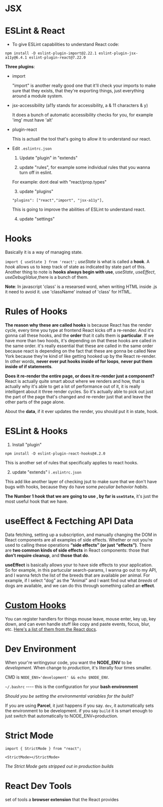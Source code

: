 # JSX

# ESLint & React

- To give ESLint capabilities to understand React code:

`npm install -D eslint-plugin-import@2.22.1 eslint-plugin-jsx-a11y@6.4.1 eslint-plugin-react@7.22.0`

**Three plugins**:

- import

  "import" is another really good one that it'll check your imports to make sure that they exists, that they're exporting things, just everything around a module system.

- jsx-accessibility (a11y stands for accessibility, a & 11 characters & y)

  It does a bunch of automatic accessibility checks for you, for example 'img' must have 'alt'

- plugin-react

  This is actuall the tool that's going to allow it to understand our react.

* Edit `.eslintrc.json`

  1. Update "plugin" in "extends"

  2. update "rules", for example some individual rules that you wanna turn off in eslint.

  For example: dont deal with "react/prop.types"

  3. update "plugins"

  `"plugins": ["react","import", "jsx-a11y"],`

  This is going to improve the abilities of ESLint to understand react.

  4. update "settings"

# Hooks

Basically it is a way of managing state.

`import { useState } from 'react';` _useState_ is what is called a **hook**. A _hook_ allows us to keep track of state as indicated by state part of this.
Another thing to note is **hooks always begin with use**, _useState_, _useEffect_, _useDebugValue_,there is a bunch of them.

**Note**: In javascript 'class' is a researsed word, when writing HTML inside .js it need to avoid it.
use 'className' instead of 'class' for HTML.

# Rules of Hooks

**The reason why these are called hooks** is because React has the render cycle, every time you type at frontend React kicks off a re-render. And it's gonna call these hooks, and the **order** that it calls them is **particular**. If we have more than two hoods, it's depending on that these hooks are called in the same order. it's really essential that these are called in the same order because react is depending on the fact that these are gonna be called New York because they're kind of like getting hooked up by the React re-render. In other words, **never ever put hooks inside of for loops**, **never put them inside of if statements**.

**Does it re-render the entire page, or does it re-render just a component?** React is actually quite smart about where we renders and how, that is actually why it's able to get a lot of performance out of it, it is really intelligent about it three render cycles. So it's actually able to pick out just the part of the page that's changed and re-render just that and leave the other parts of the page alone.

About the **data**, if it ever updates the render, you should put it in state, hook.

# ESLint & Hooks

1. Install "plugin"

`npm install -D eslint-plugin-react-hooks@4.2.0`

This is another set of rules that specifically applies to react hooks.

2. update "extends" i `.eslintrc.json`

This add like another layer of checking jsut to make sure that we don't have bugs with hooks, because they do have some _peculiar behavior habits_.

**The Number 1 hook that we are going to use , by far is `useState`**, it's just the most useful hook that we have.

# useEffect & Fectching API Data

Data fetching, setting up a subscription, and manually changing the DOM in React components are all examples of side effects. Whether or not you’re used to calling these operations **“side effects” (or just “effects”)**. There are **two common kinds of side effects** in React components: those that **don’t require cleanup**, and **those that do**.

**useEffect** is basically allows your to have side effects to your application. So for example, in this partucular search-params, I wanna go out to my API, and I wanna fetch the list of the breeds that are available per animal. For example, if I select "dog" as the "Animal" and I want find out what _breeds_ of dogs are available, and we can do this through something called an **effect**.

# [Custom Hooks](https://reactjs.org/docs/hooks-custom.html)

You can register handlers for things mouse leave, mouse enter, key up, key down, and can even handle stuff like copy and paste events, focus, blur, etc. [Here's a list of them from the React docs](https://reactjs.org/docs/events.html#supported-events).

# Dev Environment

When your're writingyour code, you want the **NODE_ENV** to be _development_. When change to _production_, it's literally four times smaller.

CMD is `NODE_ENV='development' && echo $NODE_ENV`.

`~/.bashrc` ---- this is the configuration for your **bash environment**

_Should you be setting the environmental variables for the build?_

If you are using **Parcel**, it just happens if you say. `dev`, it automatically sets the environment to be development.
if you say `build` it is smart enough to just switch that automatically to NODE_ENV=production.

# Strict Mode

`import { StrictMode } from "react";`

`<StrictMode></StrictMode>`

_The Strict Mode gets stripped out in production builds_

# React Dev Tools

set of tools a **browser extension** that the React provides
